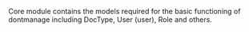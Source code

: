 Core module contains the models required for the basic functioning of dontmanage including DocType, User (user), Role and others.